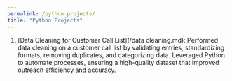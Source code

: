```yaml
---
permalink: /python projects/
title: "Python Projects"
---
```


1. [Data Cleaning for Customer Call List](/data cleaning.md): Performed data cleaning on a customer call list by validating entries, standardizing formats, removing duplicates, and categorizing data. Leveraged Python to automate processes, ensuring a high-quality dataset that improved outreach efficiency and accuracy.
